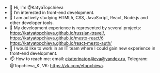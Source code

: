 - 👋 Hi, I’m @KatyaTopchieva
- 👀 I’m interested in  front-end development.
- 🌱 I am actively studying HTML5, CSS, JavaScript, React, Node.js and other developer tools.
- 💞️ My development experience is represented by several projects: https://katyatopchieva.github.io/russian-travel/, https://katyatopchieva.github.io/mesto-react/б https://katyatopchieva.github.io/react-mesto-auth/
-  👯 I would like to work in an IT team where I could gain new experience in front-end development.
- 📫 How to reach me: email: ekaterinatop4ieva@yandex.ru, Telegram: @Topchieva_K, VK: https://vk.com/etopchieva.
